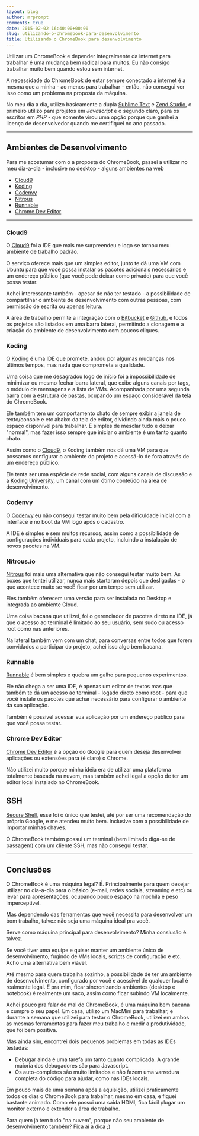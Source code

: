 ```yaml
---
layout: blog
author: mrprompt
comments: true
date: 2015-02-02 16:40:00+00:00
slug: utilizando-o-chromebook-para-desenvolvimento
title: Utilizando o ChromeBook para desenvolvimento
---
```


Utilizar um ChromeBook e depender integralmente da internet para trabalhar é
uma mudança bem radical para muitos. Eu não consigo trabalhar muito bem quando
estou sem internet.

A necessidade do ChromeBook de estar sempre conectado a internet é a mesma que
a minha - ao menos para trabalhar - então, não consegui ver isso como um
problema na proposta da máquina.

No meu dia a dia, utilizo basicamente a dupla [Sublime Text](http://www.sublimetext.com/) 
e [Zend Studio](http://www.zend.com/en/products/studio), o primeiro utilizo para projetos 
em *Javascript* e o segundo claro, para os escritos em *PHP* - que somente virou uma opção 
porque que ganhei a licença de desenvolvedor quando me certifiquei no ano passado.

- - -

## Ambientes de Desenvolvimento
Para me acostumar com o a proposta do ChromeBook, passei a utilizar no meu
dia-a-dia - inclusive no desktop - alguns ambientes na web

- [Cloud9](https://ide.c9.io)
- [Koding](koding.com)
- [Codenvy](https://codenvy.com)
- [Nitrous](https://www.nitrous.io)
- [Runnable](http://runnable.com)
- [Chrome Dev Editor](http://goo.gl/SA0Mc6)

- - -

### Cloud9
O [Cloud9](https://ide.c9.io) foi a IDE que mais me surpreendeu e logo se tornou 
meu ambiente de trabalho padrão.

O serviço oferece mais que um simples editor, junto te dá uma VM com Ubuntu
para que você possa instalar os pacotes adicionais necessários e um endereço
público (que você pode deixar como privado) para que você possa testar.

Achei interessante também - apesar de não ter testado - a possibilidade de
compartilhar o ambiente de desenvolvimento com outras pessoas, com permissão de 
escrita ou apenas leitura.

A área de trabalho permite a integração com o [Bitbucket](http://bitbucket.com) 
e [Github](http://github.com), e todos os projetos são listados em uma barra 
lateral, permitindo a clonagem e a criação do ambiente de desenvolvimento  com
poucos cliques.

### Koding
O [Koding](koding.com) é uma IDE que promete, andou por algumas mudanças nos últimos
tempos, mas nada que comprometa a qualidade.

Uma coisa que me desagradou logo de início foi a impossibilidade de minimizar ou mesmo 
fechar barra lateral, que exibe alguns canais por tags, o módulo de mensagens e a lista 
de VMs. Acompanhada por uma segunda barra com a estrutura de pastas, ocupando um 
espaço considerável da tela do ChromeBook.

Ele também tem um comportamento chato de sempre exibir a janela de texto/console
e etc abaixo da tela de editor, dividindo ainda mais o pouco espaço disponível
para trabalhar. É simples de mesclar tudo e deixar "normal", mas fazer isso
sempre que iniciar o ambiente é um tanto quanto chato.

Assim como o [Cloud9](https://ide.c9.io), o Koding também nos dá uma VM para que 
possamos configurar o ambiente do projeto e acessá-lo de fora através de um 
endereço público.

Ele tenta ser uma espécie de rede social, com alguns canais de discussão e a 
[Koding University](http://learn.koding.com/), um canal com um ótimo conteúdo na área
de desenvolvimento.

### Codenvy
O [Codenvy](https://codenvy.com) eu não consegui testar muito bem pela dificuldade
inicial com a interface e no boot da VM logo após o cadastro.

A IDE é simples e sem muitos recursos, assim como a possibilidade de configurações 
individuais para cada projeto, incluindo a instalação de novos pacotes na VM.

### Nitrous.io
[Nitrous](https://www.nitrous.io) foi mais uma alternativa que não consegui testar muito
bem. As boxes que tentei utilizar, nunca mais startaram depois que desligadas -
o que acontece muito se vocÊ ficar por um tempo sem utilizar.

Eles também oferecem uma versão para ser instalada no Desktop e integrada ao ambiente 
Cloud.

Uma coisa bacana que utilizei, foi o gerenciador de pacotes direto na IDE, já que o 
acesso ao terminal é limitado ao seu usuário, sem sudo ou acesso root como nas anteriores.

Na lateral também vem com um chat, para conversas entre todos que forem convidados a participar
do projeto, achei isso algo bem bacana.

### Runnable
[Runnable](http://runnable.com) é bem simples e quebra um galho para pequenos experimentos.

Ele não chega a ser uma IDE, é apenas um editor de textos mas que também te dá um acesso ao 
terminal - logado direto como root - para que você instale os pacotes que achar necessário 
para configurar o ambiente da sua aplicação.

Também é possível acessar sua aplicação por um endereço público para que você possa testar.

### Chrome Dev Editor
[Chrome Dev Editor](http://goo.gl/SA0Mc6)
é a opção do Google para quem deseja desenvolver aplicações ou extensões para (é claro) o Chrome.

Não utilizei muito porque minha idéia era de utilizar uma plataforma totalmente baseada na nuvem, mas 
também achei legal a opção de ter um editor local instalado no ChromeBook.

## SSH
[Secure Shell](http://goo.gl/Y8KTB),
esse foi o único que testei, até por ser uma recomendação do próprio Google, e me atendeu muito bem.
Inclusive com a possibilidade de importar minhas chaves.

O ChromeBook também possui um terminal (bem limitado diga-se de passagem) com um cliente SSH, mas não consegui 
testar.

- - -

## Conclusões
O ChromeBook é uma máquina legal? É. Principalmente para quem desejar utilizar no dia-a-dia 
para o básico (e-mail, redes sociais, streaming e etc) ou levar para apresentações, ocupando pouco 
espaço na mochila e peso imperceptível. 

Mas dependendo das ferramentas que você necessita para desenvolver um bom trabalho, talvez não seja 
uma máquina ideal pra você. 

Serve como máquina principal para desenvolvimento? Minha conslusão é: talvez.

Se você tiver uma equipe e quiser manter um ambiente único de desenvolvimento, fugindo de VMs locais, 
scripts de configuração e etc. Acho uma alternativa bem viável. 

Até mesmo para quem trabalha sozinho, a possibilidade de ter um ambiente de desenvolvimento, configurado 
por você e acessível de qualquer local é realmente legal. E pra mim, ficar sincronizando ambientes (desktop 
e notebook) é realmente um saco, assim como ficar subindo VM localmente.

Achei pouco pra falar de mal do ChromeBook, é uma máquina bem bacana e cumpre o seu papel. Em casa, utilizo 
um MacMini para trabalhar, e durante a semana que utilizei para testar o ChromeBook, utilizei em ambos as 
mesmas ferramentas para fazer meu trabalho e medir a produtividade, que foi bem positiva. 

Mas ainda sim, encontrei dois pequenos problemas em todas as IDEs testadas:

- Debugar ainda é uma tarefa um tanto quanto complicada. A grande maioria dos debugadores são para Javascript.
- Os auto-completes são muito limitados e não fazem uma varredura completa do código para ajudar, como nas IDEs 
locais.

Em pouco mais de uma semana após a aquisição, utilizei praticamente todos os dias o ChromeBook para trabalhar, 
mesmo em casa, e fiquei bastante animado. Como ele possui uma saída HDMI, fica fácil plugar um monitor externo 
e extender a área de trabalho.

Para quem já tem tudo "na nuvem", porque não seu ambiente de desenvolvimento também? Fica aí a dica ;)
